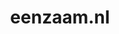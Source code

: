---
layout: post
title:  "eenzaam.nl"
internal_url:  "/dutchgov/eenzaam.nl.html"
subdomains_count: 4
all_subdomains_count: 16
urls_count: 4
ssl_rank: 100
http_rank: 70
url_link: /data/eenzaam.nl/urls.txt
all_subdomains_link: /data/eenzaam.nl/all_subdomains.txt
subdomains_link: /data/eenzaam.nl/subdomains.txt
categories: dutchgov
---